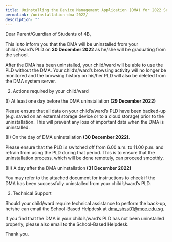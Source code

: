 ```yaml
---
title: Uninstalling the Device Management Application (DMA) for 2022 Sec 4 Cohort
permalink: /uninstallation-dma-2022/
description: ""
---
```

Dear Parent/Guardian of Students of 4B,  
  
This is to inform you that the DMA will be uninstalled from your child’s/ward’s PLD on **30 December 2022** as he/she will be graduating from the school.  
  
After the DMA has been uninstalled, your child/ward will be able to use the PLD without the DMA. Your child’s/ward’s browsing activity will no longer be monitored and the browsing history on his/her PLD will also be deleted from the DMA system server.  
  
2. Actions required by your child/ward  
  
(I) At least one day before the DMA uninstallation **(29 December 2022)**  

Please ensure that all data on your child’s/ward’s PLD have been backed-up (e.g. saved on an external storage device or to a cloud storage) prior to the uninstallation. This will prevent any loss of important data when the DMA is uninstalled.  
  
(II) On the day of DMA uninstallation **(30 December 2022)**.  

Please ensure that the PLD is switched off from 6.00 a.m. to 11.00 p.m. and refrain from using the PLD during that period. This is to ensure that the uninstallation process, which will be done remotely, can proceed smoothly.  
  
(III) A day after the DMA uninstallation **(31 December 2022)**

You may refer to the attached document for instructions to check if the DMA has been successfully uninstalled from your child’s/ward’s PLD.  


  
3. Technical Support  

Should your child/ward require technical assistance to perform the back-up, he/she can email the School-Based Helpdesk at [dma\_shss01@moe.edu.sg](mailto:dma_shss01@moe.edu.sg). 

If you find that the DMA in your child’s/ward’s PLD has not been uninstalled properly, please also email to the School-Based Helpdesk.  
  
Thank you.